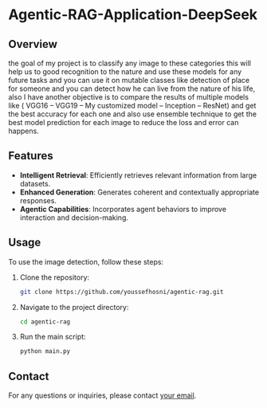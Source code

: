 # Agentic-RAG-Application-DeepSeek

## Overview
the goal of my project is to classify any image to these categories this will help us to good recognition to the nature and use these models for any future tasks and you can use it on mutable classes like detection of place for someone and you can detect how he can live from the nature of his life, also I have another objective is to compare the results of multiple models like ( VGG16 – VGG19 – My customized model – Inception – ResNet) and get the best accuracy for each one and also use ensemble technique to get the best model prediction for each image to reduce the loss and error can happens.



## Features
- **Intelligent Retrieval**: Efficiently retrieves relevant information from large datasets.
- **Enhanced Generation**: Generates coherent and contextually appropriate responses.
- **Agentic Capabilities**: Incorporates agent behaviors to improve interaction and decision-making.


## Usage
To use the image detection, follow these steps:
1. Clone the repository:
    ```bash
    git clone https://github.com/youssefhosni/agentic-rag.git
    ```
2. Navigate to the project directory:
    ```bash
    cd agentic-rag
    ```
3. Run the main script:
    ```bash
    python main.py
    ```

## Contact
For any questions or inquiries, please contact [your email](mailto:ashraf.alham96@gmail.com).
